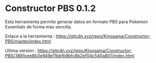 # Constructor PBS 0.1.2
Esta herramienta permite generar datos en formato PBS para Pokemon Essentials de forma mas sencilla.

Enlace a la herramienta : https://gitcdn.xyz/repo/Kinosama/Constructor-PBS/master/index.html

Ultima version : https://gitcdn.xyz/repo/Kinosama/Constructor-PBS/3881cee8b3e949e11bbfb9bfc8b2ef04c540a801/index.html
